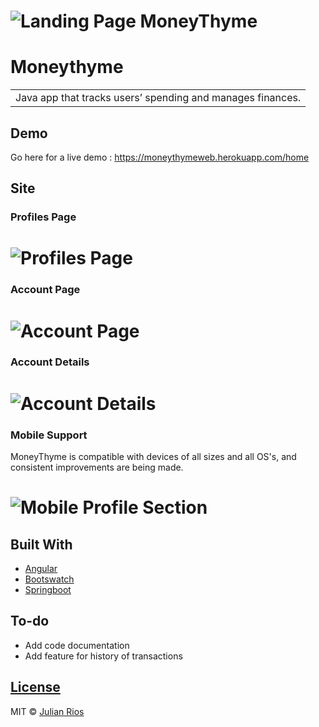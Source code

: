 # ![Landing Page MoneyThyme](https://raw.githubusercontent.com/julianrios/MoneyThyme-Client/master/src/assets/images/Landing-Section.png) 
# Moneythyme
<table>
<tr>
<td>
Java app that tracks users’ spending and
manages finances.
</td>
</tr>
</table>

## Demo
Go here for a live demo : https://moneythymeweb.herokuapp.com/home


## Site

### Profiles Page
# ![Profiles Page](https://raw.githubusercontent.com/julianrios/MoneyThyme-Client/master/src/assets/images/Profiles-Section.png)

### Account Page
# ![Account Page](https://raw.githubusercontent.com/julianrios/MoneyThyme-Client/master/src/assets/images/Account-Section.png)

### Account Details
# ![Account Details](https://raw.githubusercontent.com/julianrios/MoneyThyme-Client/master/src/assets/images/Account-Details.png)

### Mobile Support
MoneyThyme is compatible with devices of all sizes and all OS's, and consistent improvements are being made.
# ![Mobile Profile Section](https://raw.githubusercontent.com/julianrios/MoneyThyme-Client/master/src/assets/images/Mobile-Profile-Section.png)

## Built With
- [Angular](https://angular.io/)
- [Bootswatch](https://bootswatch.com/)
- [Springboot](https://spring.io/)

## To-do
- Add code documentation
- Add feature for history of transactions

## [License](https://github.com/julianrios/MoneyThyme-Client/blob/master/LICENSE.md)

MIT © [Julian Rios](https://github.com/julianrios) 
